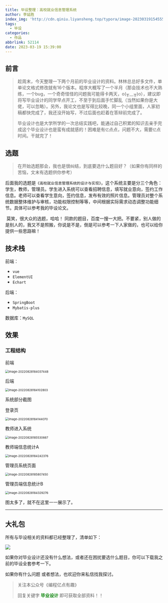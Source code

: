 ```yaml
---
title: 毕设整理：高校就业信息管理系统
author: 李延胜
index_img: 'http://cdn.qiniu.liyansheng.top/typora/image-20230319154555956.png'
tags:
  - 毕设
categories:
  - 作品
abbrlink: 52114
date: 2023-03-19 15:39:00
---
```

## 前言

> ​		趁周末，今天整理一下两个月前的毕业设计的资料。林林总总好多文件，单单论文格式修改就有16个版本。程序大概写了一个半月（那会技术也不大熟练，一个bug，一个奇奇怪怪的问题我可能得卡两天，o(╥﹏╥)o），建议即将写毕业设计的同学早点开工，不至于到后面手忙脚乱（当然如果你是大佬，可以忽略）。另外，我论文也是写得比较晚，同一个小组里面，人家初稿都快完成了，我还没开始写，不过后面也赶着在答辩前完成了。
>
> ​		毕业设计也是大学所学的一次总结实践吧，能通过自己积累的知识去亲手完成这个毕业设计也是蛮有成就感的！困难是有`亿`点点，问题不大，需要`亿`点时间。干就完了！

## 选题

> ​	在开始选题那会，我也是很纠结，到底要选什么题目好？（如果你有同样的苦恼，文末有选题供你参考）

​		后面我的选题是`《高校就业信息管理系统的设计与实现》`，这个系统主要是分三个角色：学生，教师，管理员。学生进入系统可以查看招聘信息，填写就业意向，签约工作信息。老师可以查看学生意向，签约信息，发布有效的照片信息。管理员对整个系统数据整体维护与审核，功能权限控制等等，中间根据实际需求动态调整功能细节。具体可以参考我的毕设论文。

​		莫笑，很大众的选题，哈哈！ 同款的题目，百度一搜一大把。不要紧，别人做的是别人的，我又不是照搬，你说是不是，倒是可以参考一下人家做的，也可以给你提供一些思路嘛！

## 技术栈

前端：

- `vue`
- `ElementUI` 
- `Echart` 

后端：

- `SpringBoot` 
- `Mybatis-plus` 

数据库：`MySQL` 
## 效果

### 工程结构

前端

<img src="http://cdn.qiniu.liyansheng.top/typora/image-20220828184037448.png" alt="image-20220828184037448" style="zoom:67%;" />

后端

<img src="http://cdn.qiniu.liyansheng.top/typora/image-20220828184102803.png" alt="image-20220828184102803" style="zoom:67%;" />

系统部分截图

登录页

<img src="http://cdn.qiniu.liyansheng.top/typora/image-20220828184144070.png" alt="image-20220828184144070" style="zoom:67%;" />

教师进入系统

<img src="http://cdn.qiniu.liyansheng.top/typora/image-20220828185530667.png" alt="image-20220828185530667" style="zoom:67%;" />

教师端信息统计A

<img src="http://cdn.qiniu.liyansheng.top/typora/image-20220828184242376.png" alt="image-20220828184242376" style="zoom:67%;" />

管理员系统页面

<img src="http://cdn.qiniu.liyansheng.top/typora/image-20220828185807450.png" alt="image-20220828185807450" style="zoom:67%;" />

管理员端信息统计B

<img src="http://cdn.qiniu.liyansheng.top/typora/image-20220828184329276.png" alt="image-20220828184329276" style="zoom:67%;" />

图太多了，就不在这里一一展示了。

------



## 大礼包

所有与毕设相关的资料都已经整理了，清单如下：

![](http://cdn.qiniu.liyansheng.top/typora/image-20220828190458545.png)

如果你对毕业设计还没有什么想法，或者还在困扰要选什么题目，你可以下载我之前的毕设全套参考一下。

如果你有什么问题 或者想法，也欢迎你来私信找我探讨。

> 关注本公众号《编程亿点有趣》
>
> 回复关键字   **<font color='green'>毕业设计</font>**   即可获取全部资料！！

  